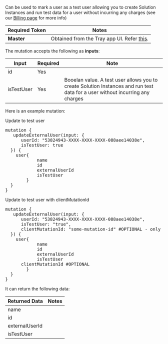 Can be used to mark a user as a test user allowing you to create Solution Instances and run test data for a user without incurring any charges (see our [Billing page](https://tray.io/documentation/embedded/getting-started/billing/) for more info)

| Required Token | Notes                                                                                                |
| -------------- | ---------------------------------------------------------------------------------------------------- |
| **Master**     | Obtained from the Tray app UI. Refer [this](https://tray.io/documentation/embedded/getting-started/embedded-id-and-master-token/). |

The mutation accepts the following as **inputs**:

| Input      | Required | Note                                                                                                                          |
| ---------- | -------- | ----------------------------------------------------------------------------------------------------------------------------- |
| id         | Yes      |                                                                                                                               |
| isTestUser | Yes      | Booelan value. A test user allows you to create Solution Instances and run test data for a user without incurring any charges |

Here is an example mutation:

<div class="accordion-button">Update to test user</div>
<div class="accordion-body">
<pre>
mutation {
   updateExternalUser(input: {
      userId: "53824943-XXXX-XXXX-XXXX-088aee14038e",
      isTestUser: true
  }) {
    user{
			name
			id
			externalUserId
			isTestUser
		}
  }
}
</pre>
</div>
<div class="accordion-button">Update to test user with clientMutationId</div>
<div class="accordion-body">
<pre>
mutation {
   updateExternalUser(input: {
      userId: "53824943-XXXX-XXXX-XXXX-088aee14038e",
      isTestUser: "true",
      clientMutationId: "some-mutation-id" #OPTIONAL - only needed for legacy Relay & Apollo clients
  }) {
    user{
			name
			id
			externalUserId
			isTestUser
      clientMutationId #OPTIONAL
		}
  }
}
</pre>
</div>

It can return the following data:

| Returned Data  | Notes |
| -------------- | ----- |
| name           |       |
| id             |       |
| externalUserId |       |
| isTestUser     |       |
